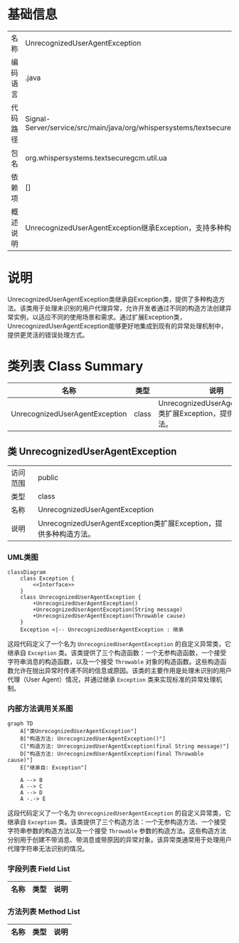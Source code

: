 # 基础信息

|      |      |
|------|------|
| 名称 | UnrecognizedUserAgentException |
| 编码语言 | .java |
| 代码路径 | Signal-Server/service/src/main/java/org/whispersystems/textsecuregcm/util/ua/UnrecognizedUserAgentException.java |
| 包名 | org.whispersystems.textsecuregcm.util.ua |
| 依赖项 | [] |
| 概述说明 | UnrecognizedUserAgentException继承Exception，支持多种构造方法。 |

# 说明

UnrecognizedUserAgentException类继承自Exception类，提供了多种构造方法。该类用于处理未识别的用户代理异常，允许开发者通过不同的构造方法创建异常实例，以适应不同的使用场景和需求。通过扩展Exception类，UnrecognizedUserAgentException能够更好地集成到现有的异常处理机制中，提供更灵活的错误处理方式。

# 类列表 Class Summary

| 名称   | 类型  | 说明 |
|-------|------|-------------|
| UnrecognizedUserAgentException | class | UnrecognizedUserAgentException类扩展Exception，提供多种构造方法。 |



## 类 UnrecognizedUserAgentException

|      |      |
|------|------|
| 访问范围 | public |
| 类型 | class |
| 名称 | UnrecognizedUserAgentException |
| 说明 | UnrecognizedUserAgentException类扩展Exception，提供多种构造方法。 |


### UML类图

```mermaid
classDiagram
    class Exception {
        <<Interface>>
    }
    class UnrecognizedUserAgentException {
        +UnrecognizedUserAgentException()
        +UnrecognizedUserAgentException(String message)
        +UnrecognizedUserAgentException(Throwable cause)
    }
    Exception <|-- UnrecognizedUserAgentException : 继承
```

这段代码定义了一个名为 `UnrecognizedUserAgentException` 的自定义异常类，它继承自 `Exception` 类。该类提供了三个构造函数：一个无参构造函数，一个接受字符串消息的构造函数，以及一个接受 `Throwable` 对象的构造函数。这些构造函数允许在抛出异常时传递不同的信息或原因。该类的主要作用是处理未识别的用户代理（User Agent）情况，并通过继承 `Exception` 类来实现标准的异常处理机制。


### 内部方法调用关系图

```mermaid
graph TD
    A["类UnrecognizedUserAgentException"]
    B["构造方法: UnrecognizedUserAgentException()"]
    C["构造方法: UnrecognizedUserAgentException(final String message)"]
    D["构造方法: UnrecognizedUserAgentException(final Throwable cause)"]
    E["继承自: Exception"]

    A --> B
    A --> C
    A --> D
    A -.-> E
```

这段代码定义了一个名为 `UnrecognizedUserAgentException` 的自定义异常类，它继承自 `Exception` 类。该类提供了三个构造方法：一个无参构造方法、一个接受字符串参数的构造方法以及一个接受 `Throwable` 参数的构造方法。这些构造方法分别用于创建不带消息、带消息或带原因的异常对象。该异常类通常用于处理用户代理字符串无法识别的情况。

### 字段列表 Field List

| 名称  | 类型  | 说明 |
|-------|-------|------|

### 方法列表 Method List

| 名称  | 类型  | 说明 |
|-------|-------|------|




